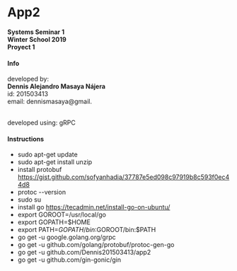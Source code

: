 # App2
**Systems Seminar 1** <br>
**Winter School 2019** <br>
**Proyect 1**

#### Info
developed by: <br>
**Dennis Alejandro Masaya Nájera**  <br>
id: 201503413<br>
email: dennismasaya@gmail.<br><br>

developed using: gRPC
#### Instructions
* sudo apt-get update
* sudo apt-get install unzip
* install protobuf https://gist.github.com/sofyanhadia/37787e5ed098c97919b8c593f0ec44d8
* protoc --version
* sudo su
* install go https://tecadmin.net/install-go-on-ubuntu/
* export GOROOT=/usr/local/go
* export GOPATH=$HOME
* export PATH=$GOPATH/bin:$GOROOT/bin:$PATH
* go get -u google.golang.org/grpc
* go get -u github.com/golang/protobuf/protoc-gen-go
* go get -u github.com/Dennis201503413/app2
* go get -u github.com/gin-gonic/gin

